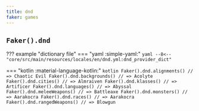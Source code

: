 ```yaml
---
title: dnd
faker: games
---
```


## `Faker().dnd`

??? example "dictionary file"
    === "yaml :simple-yaml:"
        ```yaml
        --8<-- "core/src/main/resources/locales/en/dnd.yml:dnd_provider_dict"
        ```

=== "kotlin :material-language-kotlin:"
    ```kotlin
    Faker().dnd.alignments() // => Chaotic Evil
    Faker().dnd.backgrounds() // => Acolyte
    Faker().dnd.cities() // => Almraiven
    Faker().dnd.klasses() // => Artificer
    Faker().dnd.languages() // => Abyssal
    Faker().dnd.meleeWeapons() // => Battleaxe
    Faker().dnd.monsters() // => Aarakocra
    Faker().dnd.races() // => Aarakocra
    Faker().dnd.rangedWeapons() // => Blowgun
    ```
